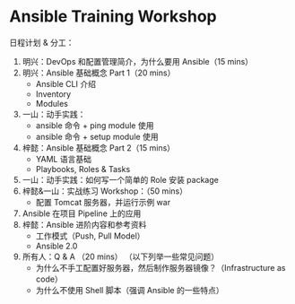 # Ansible Training Workshop 

日程计划 & 分工：

1. 明兴：DevOps 和配置管理简介，为什么要用 Ansible（15 mins）
2. 明兴：Ansible 基础概念 Part 1（20 mins）
    - Ansible CLI 介绍
    - Inventory
    - Modules
3. 一山：动手实践：
    - ansible 命令 + ping module 使用
    - ansible 命令 + setup module 使用
4. 梓懿：Ansible 基础概念 Part 2（15 mins）
    - YAML 语言基础
    - Playbooks, Roles & Tasks      
5. 一山：动手实践：如何写一个简单的 Role 安装 package
6. 梓懿&一山：实战练习 Workshop：（50 mins）
    - 配置 Tomcat 服务器，并运行示例 war
7. Ansible 在项目 Pipeline 上的应用
8. 梓懿：Ansible 进阶内容和参考资料
    - 工作模式（Push, Pull Model）
    - Ansible 2.0
9. 所有人：Q & A （20 mins）
     （以下列举一些常见问题）
    - 为什么不手工配置好服务器，然后制作服务器镜像？（Infrastructure as code）
    - 为什么不使用 Shell 脚本（强调 Ansible 的一些特点）
